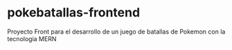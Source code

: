 # pokebatallas-frontend
Proyecto Front para el desarrollo de un juego de batallas de Pokemon con la tecnologia MERN
